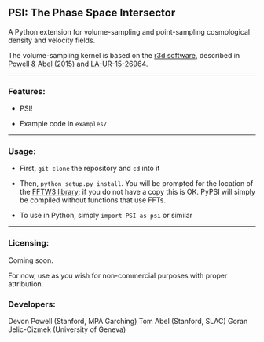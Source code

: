 ## PSI: The Phase Space Intersector 

A Python extension for volume-sampling and point-sampling cosmological density and velocity fields.

The volume-sampling kernel is based on the [r3d software](https://github.com/devonmpowell/r3d),
described in 
[Powell & Abel (2015)](http://www.sciencedirect.com/science/article/pii/S0021999115003563) and
[LA-UR-15-26964](la-ur-15-26964.pdf). 

---

### Features:

- PSI! 

- Example code in `examples/`

---

### Usage:

- First, `git clone` the repository and `cd` into it 

- Then, `python setup.py install`. You will be prompted for the location of the [FFTW3 library](http://www.fftw.org/); 
if you do not have a copy this is OK. PyPSI will simply be compiled without functions that use
FFTs.

- To use in Python, simply `import PSI as psi` or similar 


---

### Licensing: 

Coming soon.

For now, use as you wish for non-commercial purposes with proper attribution.

### Developers:

Devon Powell (Stanford, MPA Garching)
Tom Abel (Stanford, SLAC)
Goran Jelic-Cizmek (University of Geneva)
